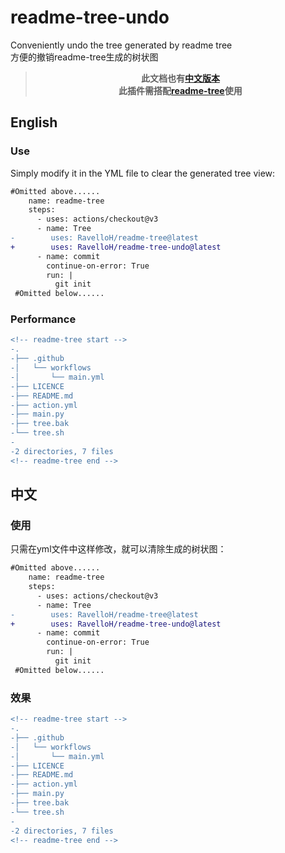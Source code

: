 # readme-tree-undo
Conveniently undo the tree generated by readme tree  
方便的撤销readme-tree生成的树状图
<div align='center'>  

> **此文档也有[中文版本](#中文)**  
> **此插件需搭配[readme-tree](https://github.com/RavelloH/readme-tree)使用**

</div>

## English
### Use
Simply modify it in the YML file to clear the generated tree view:
```diff
#Omitted above......
    name: readme-tree
    steps:
      - uses: actions/checkout@v3
      - name: Tree
-        uses: RavelloH/readme-tree@latest
+        uses: RavelloH/readme-tree-undo@latest
      - name: commit
        continue-on-error: True
        run: |
          git init
 #Omitted below......
```

### Performance
```diff
<!-- readme-tree start -->
-.
-├── .github
-│   └── workflows
-│       └── main.yml
-├── LICENCE
-├── README.md
-├── action.yml
-├── main.py
-├── tree.bak
-└── tree.sh
-
-2 directories, 7 files
<!-- readme-tree end -->

```


## 中文
### 使用
只需在yml文件中这样修改，就可以清除生成的树状图：
```diff
#Omitted above......
    name: readme-tree
    steps:
      - uses: actions/checkout@v3
      - name: Tree
-        uses: RavelloH/readme-tree@latest
+        uses: RavelloH/readme-tree-undo@latest
      - name: commit
        continue-on-error: True
        run: |
          git init
 #Omitted below......
```
### 效果
```diff
<!-- readme-tree start -->
-.
-├── .github
-│   └── workflows
-│       └── main.yml
-├── LICENCE
-├── README.md
-├── action.yml
-├── main.py
-├── tree.bak
-└── tree.sh
-
-2 directories, 7 files
<!-- readme-tree end -->

```
